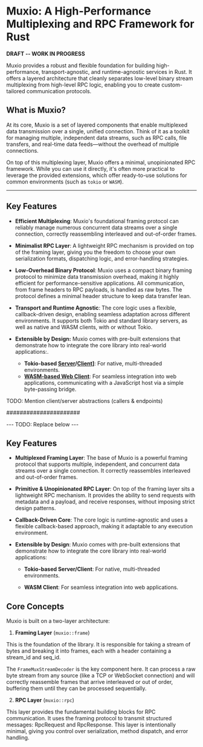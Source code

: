# Muxio: A High-Performance Multiplexing and RPC Framework for Rust

**DRAFT -- WORK IN PROGRESS**

Muxio provides a robust and flexible foundation for building high-performance, transport-agnostic, and runtime-agnostic services in Rust. It offers a layered architecture that cleanly separates low-level binary stream multiplexing from high-level RPC logic, enabling you to create custom-tailored communication protocols.

## What is Muxio?

At its core, Muxio is a set of layered components that enable multiplexed data transmission over a single, unified connection. Think of it as a toolkit for managing multiple, independent data streams, such as RPC calls, file transfers, and real-time data feeds—without the overhead of multiple connections.

On top of this multiplexing layer, Muxio offers a minimal, unopinionated RPC framework. While you can use it directly, it's often more practical to leverage the provided extensions, which offer ready-to-use solutions for common environments (such as `tokio` or `WASM`).

----------

## Key Features

- **Efficient Multiplexing**: Muxio's foundational framing protocol can reliably manage numerous concurrent data streams over a single connection, correctly reassembling interleaved and out-of-order frames.

- **Minimalist RPC Layer**: A lightweight RPC mechanism is provided on top of the framing layer, giving you the freedom to choose your own serialization formats, dispatching logic, and error-handling strategies.

- **Low-Overhead Binary Protocol**: Muxio uses a compact binary framing protocol to minimize data transmission overhead, making it highly efficient for performance-sensitive applications. All communication, from frame headers to RPC payloads, is handled as raw bytes. The protocol defines a minimal header structure to keep data transfer lean.

- **Transport and Runtime Agnostic**: The core logic uses a flexible, callback-driven design, enabling seamless adaptation across different environments. It supports both Tokio and standard library servers, as well as native and WASM clients, with or without Tokio.

- **Extensible by Design:** Muxio comes with pre-built extensions that demonstrate how to integrate the core library into real-world applications:.

  - **Tokio-based [Server](./extensions/muxio-tokio-rpc-server)/[Client](./extensions/muxio-tokio-rpc-client)]**: For native, multi-threaded environments.
  - **[WASM-based Web Client](./extensions/muxio-wasm-rpc-client)**: For seamless integration into web applications, communicating with a JavaScript host via a simple byte-passing bridge.

TODO: Mention client/server abstractions (callers & endpoints)




######################

--- TODO: Replace below --- 

## Key Features

- **Multiplexed Framing Layer**: The base of Muxio is a powerful framing protocol that supports multiple, independent, and concurrent data streams over a single connection. It correctly reassembles interleaved and out-of-order frames.

- **Primitive & Unopinionated RPC Layer**: On top of the framing layer sits a lightweight RPC mechanism. It provides the ability to send requests with metadata and a payload, and receive responses, without imposing strict design patterns.

- **Callback-Driven Core**: The core logic is runtime-agnostic and uses a flexible callback-based approach, making it adaptable to any execution environment.

- **Extensible by Design**: Muxio comes with pre-built extensions that demonstrate how to integrate the core library into real-world applications:

  - **Tokio-based Server/Client**: For native, multi-threaded environments.

  - **WASM Client**: For seamless integration into web applications.

## Core Concepts

Muxio is built on a two-layer architecture:

1. **Framing Layer** (`muxio::frame`)

This is the foundation of the library. It is responsible for taking a stream of bytes and breaking it into frames, each with a header containing a stream_id and seq_id.

The `FrameMuxStreamDecoder` is the key component here. It can process a raw byte stream from any source (like a TCP or WebSocket connection) and will correctly reassemble frames that arrive interleaved or out of order, buffering them until they can be processed sequentially.

2. **RPC Layer** (`muxio::rpc`)

This layer provides the fundamental building blocks for RPC communication. It uses the framing protocol to transmit structured messages: RpcRequest and RpcResponse. This layer is intentionally minimal, giving you control over serialization, method dispatch, and error handling.
